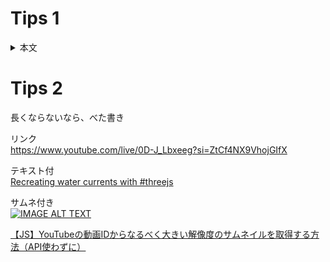 # Tips 1
<details>
<summary>本文</summary>

長くなるなら折りたたみ

## Code
  
```glsl
float move = 12.5;
float line = smoothstep(0.995, 1.0, sin(vUv.x * 50.0 * aspect + 1.0 + normal.x * move * aspect));
line += smoothstep(0.995, 1.0, sin(vUv.y * 50.0 + 1.0 + normal.y * move));
line = clamp(line, 0.0, 1.0);
color = mix(color * 0.92, color, 1.0 - line);
```
<img src='https://github.com/nemutas/readme-test/assets/46724121/f4303e75-5380-4523-9e17-f30d274d818c' width='700' />

</details>

# Tips 2
長くならないなら、べた書き<br />

リンク<br />
https://www.youtube.com/live/0D-J_Lbxeeg?si=ZtCf4NX9VhojGIfX

テキスト付<br />
[Recreating water currents with #threejs](https://www.youtube.com/live/0D-J_Lbxeeg?si=ZtCf4NX9VhojGIfX)

サムネ付き<br />
[![IMAGE ALT TEXT](http://img.youtube.com/vi/0D-J_Lbxeeg/mqdefault.jpg)](https://www.youtube.com/live/0D-J_Lbxeeg?si=ZtCf4NX9VhojGIfX)

[【JS】YouTubeの動画IDからなるべく大きい解像度のサムネイルを取得する方法（API使わずに）](https://zenn.dev/attt/articles/get-yt-thumbnail)
